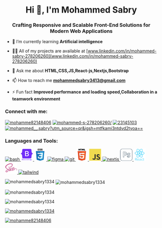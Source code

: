 <h1 align="center">Hi 👋, I'm Mohammed Sabry</h1>
<h3 align="center">Crafting Responsive and Scalable Front-End Solutions for Modern Web Applications</h3>

- 🌱 I’m currently learning **Artificial intelligence**

- 👨‍💻 All of my projects are available at [www.linkedin.com/in/mohammed-sabry-278206260](www.linkedin.com/in/mohammed-sabry-278206260)

- 💬 Ask me about **HTML,CSS,JS,React-js,Nextjs,Bootstrap**

- 📫 How to reach me **mohammedsabry3413@gmail.com**

- ⚡ Fun fact **Improved performance and loading speed,Collaboration in a teamwork environment**
<h3 align="left">Connect with me:</h3>
<p align="left">
<a href="https://twitter.com/mohamme82148406" target="blank"><img align="center" src="https://raw.githubusercontent.com/rahuldkjain/github-profile-readme-generator/master/src/images/icons/Social/twitter.svg" alt="mohamme82148406" height="30" width="40" /></a>
<a href="https://linkedin.com/in/mohammed-s-278206260/" target="blank"><img align="center" src="https://raw.githubusercontent.com/rahuldkjain/github-profile-readme-generator/master/src/images/icons/Social/linked-in-alt.svg" alt="mohammed-s-278206260/" height="30" width="40" /></a>
<a href="https://stackoverflow.com/users/23145103" target="blank"><img align="center" src="https://raw.githubusercontent.com/rahuldkjain/github-profile-readme-generator/master/src/images/icons/Social/stack-overflow.svg" alt="23145103" height="30" width="40" /></a>
<a href="https://instagram.com/mohammed__.sabry?utm_source=qr&igsh=mtfkami3ntdvd2tyoa==" target="blank"><img align="center" src="https://raw.githubusercontent.com/rahuldkjain/github-profile-readme-generator/master/src/images/icons/Social/instagram.svg" alt="mohammed__.sabry?utm_source=qr&igsh=mtfkami3ntdvd2tyoa==" height="30" width="40" /></a>
</p>


<h3 align="left">Languages and Tools:</h3>
<p align="left"> <a href="https://www.gnu.org/software/bash/" target="_blank" rel="noreferrer"> <img src="https://www.vectorlogo.zone/logos/gnu_bash/gnu_bash-icon.svg" alt="bash" width="40" height="40"/> </a> <a href="https://getbootstrap.com" target="_blank" rel="noreferrer"> <img src="https://raw.githubusercontent.com/devicons/devicon/master/icons/bootstrap/bootstrap-plain-wordmark.svg" alt="bootstrap" width="40" height="40"/> </a> <a href="https://www.w3schools.com/css/" target="_blank" rel="noreferrer"> <img src="https://raw.githubusercontent.com/devicons/devicon/master/icons/css3/css3-original-wordmark.svg" alt="css3" width="40" height="40"/> </a> <a href="https://www.figma.com/" target="_blank" rel="noreferrer"> <img src="https://www.vectorlogo.zone/logos/figma/figma-icon.svg" alt="figma" width="40" height="40"/> </a> <a href="https://git-scm.com/" target="_blank" rel="noreferrer"> <img src="https://www.vectorlogo.zone/logos/git-scm/git-scm-icon.svg" alt="git" width="40" height="40"/> </a> <a href="https://www.w3.org/html/" target="_blank" rel="noreferrer"> <img src="https://raw.githubusercontent.com/devicons/devicon/master/icons/html5/html5-original-wordmark.svg" alt="html5" width="40" height="40"/> </a> <a href="https://developer.mozilla.org/en-US/docs/Web/JavaScript" target="_blank" rel="noreferrer"> <img src="https://raw.githubusercontent.com/devicons/devicon/master/icons/javascript/javascript-original.svg" alt="javascript" width="40" height="40"/> </a> <a href="https://nextjs.org/" target="_blank" rel="noreferrer"> <img src="https://cdn.worldvectorlogo.com/logos/nextjs-2.svg" alt="nextjs" width="40" height="40"/> </a> <a href="https://www.photoshop.com/en" target="_blank" rel="noreferrer"> <img src="https://raw.githubusercontent.com/devicons/devicon/master/icons/photoshop/photoshop-line.svg" alt="photoshop" width="40" height="40"/> </a> <a href="https://reactjs.org/" target="_blank" rel="noreferrer"> <img src="https://raw.githubusercontent.com/devicons/devicon/master/icons/react/react-original-wordmark.svg" alt="react" width="40" height="40"/> </a> <a href="https://sass-lang.com" target="_blank" rel="noreferrer"> <img src="https://raw.githubusercontent.com/devicons/devicon/master/icons/sass/sass-original.svg" alt="sass" width="40" height="40"/> </a> <a href="https://tailwindcss.com/" target="_blank" rel="noreferrer"> <img src="https://www.vectorlogo.zone/logos/tailwindcss/tailwindcss-icon.svg" alt="tailwind" width="40" height="40"/> </a> </p>

<p><img align="left" src="https://github-readme-stats.vercel.app/api/top-langs?username=mohammedsabry1334&show_icons=true&locale=en&layout=compact" alt="mohammedsabry1334" /></p>

<p>&nbsp;<img align="center" src="https://github-readme-stats.vercel.app/api?username=mohammedsabry1334&show_icons=true&locale=en" alt="mohammedsabry1334" /></p>

<p><img align="center" src="https://github-readme-streak-stats.herokuapp.com/?user=mohammedsabry1334&" alt="mohammedsabry1334" /></p>

<p align="left"> <img src="https://komarev.com/ghpvc/?username=mohammedsabry1334&label=Profile%20views&color=0e75b6&style=flat" alt="mohammedsabry1334" /> </p>

<p align="left"> <a href="https://github.com/ryo-ma/github-profile-trophy"><img src="https://github-profile-trophy.vercel.app/?username=mohammedsabry1334" alt="mohammedsabry1334" /></a> </p>

<p align="left"> <a href="https://twitter.com/mohamme82148406" target="blank"><img src="https://img.shields.io/twitter/follow/mohamme82148406?logo=twitter&style=for-the-badge" alt="mohamme82148406" /></a> </p>
